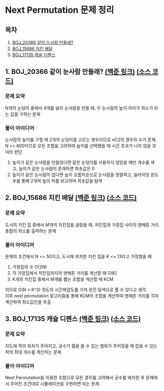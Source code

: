 # Next Permutation 문제 정리

## 목차

1. [BOJ_20366 같이 눈사람 만들래?](#1-boj_20366-같이-눈사람-만들래-백준-링크-소스-코드)
2. [BOJ_15686 치킨 배달](#2-boj_15686-치킨-배달-백준-링크-소스-코드)
3. [BOJ_17135 캐슬 디펜스](#3-boj_17135-캐슬-디펜스-백준-링크-소스-코드)

## 1. BOJ_20366 같이 눈사람 만들래? [(백준 링크)](https://www.acmicpc.net/problem/20366) [(소스 코드)](https://github.com/rldnjs7723/CodingTest/blob/main/BOJ/20000/Main_20366.java)

### 문제 요약

N개의 눈덩이 중에서 4개를 골라 눈사람을 만들 때, 두 눈사람의 높이 차이가 최소가 되는 값을 구하는 문제

### 풀이 아이디어

눈사람의 높이를 구할 때 2개의 눈덩이를 고르는 경우이므로 nC2의 경우의 수가 존재. N <= 600이므로 모든 조합을 고려하여 높이를 선택했을 때 시간 초과가 나지 않을 것이라 판단.

1. 높이가 같은 눈사람을 만들었다면 같은 눈덩이를 사용하지 않았을 때만 개수를 세고, 높이가 같은 눈사람이 존재하면 최솟값은 0
2. 높이가 같은 눈사람이 없다면 높이 오름차순으로 눈사람을 정렬하고, 슬라이딩 윈도우를 통해 2개씩 높이 차를 비교하며 최솟값을 탐색

## 2. BOJ_15686 치킨 배달 [(백준 링크)](https://www.acmicpc.net/problem/15686) [(소스 코드)](https://github.com/rldnjs7723/CodingTest/blob/main/BOJ/15000/Main_15686.java)

### 문제 요약

도시의 치킨 집 중에서 M개의 치킨집을 골랐을 때, 치킨집과 가정집 사이의 맨해튼 거리 총합의 최소를 출력하는 문제

### 풀이 아이디어

문제의 조건에서 N <= 50이고, 도시에 위치한 치킨 집을 K <= 13라고 가정했을 때

1. 가정집의 수 O(2N)
2. 각 가정집에서 치킨집까지의 맨해튼 거리를 계산할 때 O(K)
3. K개의 치킨집 중에서 M개를 뽑는 조합을 계산할 때 KCM

이므로 O(N \* K^3) 정도의 시간복잡도를 가져 완전 탐색으로 풀 수 있다고 생각.  
이후 next permutation 알고리즘을 통해 KCM의 조합을 계산하여 맨해튼 거리를 각자 계산하여 최소값만을 추출

## 3. BOJ_17135 캐슬 디펜스 [(백준 링크)](https://www.acmicpc.net/problem/17135) [(소스 코드)](https://github.com/rldnjs7723/CodingTest/blob/main/BOJ/17000/Main_17135.java)

### 문제 요약

지도에 적의 위치가 주어지고, 궁수가 활을 쏠 수 있는 범위가 주어졌을 때 잡을 수 있는 적의 최대 개수를 계산하는 문제

### 풀이 아이디어

Next Permutation을 이용한 조합으로 모든 경우를 고려해서 궁수를 배치한 후 문제에서 주어진 조건대로 시뮬레이션을 구현하면 되는 문제.
